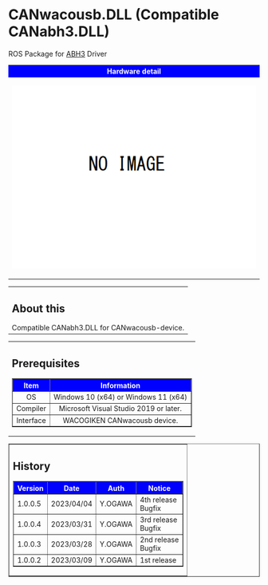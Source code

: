 # CANwacousb.DLL (Compatible CANabh3.DLL)
ROS Package for <a href="https://www.wacogiken.co.jp/agv/abh3.html">ABH3</a> Driver

<table width="100%" border="0">
<tr><th align="center" valign="center" bgcolor="blue"><font color="white">Hardware detail</font></th></tr>
<tr><td align="center" valign="center">

![](img/CANwacousb.png)
</td></tr>
</table>

<table border="0">
    <tr><td><h2>About this</h2>
        Compatible CANabh3.DLL for CANwacousb-device.
        </td>
    </tr>
</table>

<!-- Prerequisites -->
<table border="0">
    <tr><td><h2>Prerequisites</h2>
    <table border="1">
        <tr><th bgcolor="blue"><font color="white">Item</font></th><th bgcolor="blue"><font color="white">Information</font></th></tr>
        <tr><td align="center">OS</td><td align="center">Windows 10 (x64) or Windows 11 (x64)</td></tr>
        <tr><td align="center">Compiler</td><td align="center">Microsoft Visual Studio 2019 or later.</td></tr>
        <tr><td align="center">Interface</td><td align="center">WACOGIKEN CANwacousb device.</td></tr>
    </table>
    </td></tr>
</table>

<!-- Version table -->
<table border="1">
   <tr><td><h2>History</h2>
    <table border="1">
        <tr>
            <th bgcolor="blue"><font color="white">Version</font></th>
            <th bgcolor="blue"><font color="white">Date</font></th>
            <th bgcolor="blue"><font color="white">Auth</font></th>
            <th bgcolor="blue"><font color="white">Notice</font></th>
        </tr>
        <tr>
            <td>1.0.0.5</td>
            <td>2023/04/04</td>
            <td>Y.OGAWA</td>
            <td>4th release<br>Bugfix</td>
        </tr>
        <tr>
            <td>1.0.0.4</td>
            <td>2023/03/31</td>
            <td>Y.OGAWA</td>
            <td>3rd release<br>Bugfix</td>
        </tr>
        <tr>
            <td>1.0.0.3</td>
            <td>2023/03/28</td>
            <td>Y.OGAWA</td>
            <td>2nd release<br>Bugfix</td>
        </tr>
        <tr>
            <td>1.0.0.2</td>
            <td>2023/03/09</td>
            <td>Y.OGAWA</td>
            <td>1st release</td>
        </tr>
    </table>
    </td></tr>
</table>


